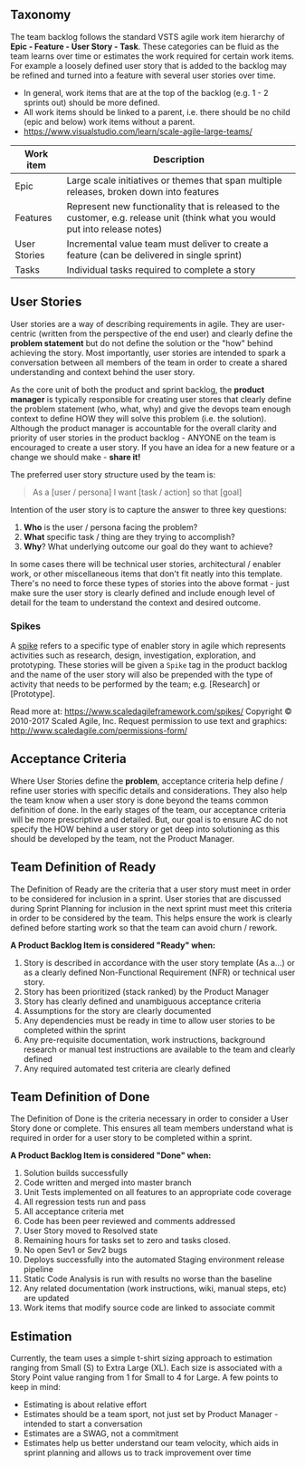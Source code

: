 ## Taxonomy
The team backlog follows the standard VSTS agile work item hierarchy of **Epic - Feature - User Story - Task**.  These categories can be fluid as the team learns over time or estimates the work required for certain work items.  For example a loosely defined user story that is added to the backlog may be refined and turned into a feature with several user stories over time.
- In general, work items that are at the top of the backlog (e.g. 1 - 2 sprints out) should be more defined.
- All work items should be linked to a parent, i.e. there should be no child (epic and below) work items without a parent.
- https://www.visualstudio.com/learn/scale-agile-large-teams/

|Work item|Description|
|---|---|
|Epic | Large scale initiatives or themes that span multiple releases, broken down into features|
|Features | Represent new functionality that is released to the customer, e.g. release unit (think what you would put into release notes)
|User Stories | Incremental value team must deliver to create a feature (can be delivered in single sprint)
|Tasks | Individual tasks required to complete a story|

## User Stories
User stories are a way of describing requirements in agile.  They are user-centric (written from the perspective of the end user) and clearly define the **problem statement** but do not define the solution or the "how" behind achieving the story.  Most importantly, user stories are intended to spark a conversation between all members of the team in order to create a shared understanding and context behind the user story.

As the core unit of both the product and sprint backlog, the **product manager** is typically responsible for creating user stores that clearly define the problem statement (who, what, why) and give the devops team enough context to define HOW they will solve this problem (i.e. the solution).  Although the product manager is accountable for the overall clarity and priority of user stories in the product backlog - ANYONE on the team is encouraged to create a user story.  If you have an idea for a new feature or a change we should make - **share it!**

The preferred user story structure used by the team is:

>As a [user / persona]
>I want [task / action]
>so that [goal]

Intention of the user story is to capture the answer to three key questions:
1. **Who** is the user / persona facing the problem?
2. **What** specific task / thing are they trying to accomplish?
3. **Why**? What underlying outcome our goal do they want to achieve?

In some cases there will be technical user stories, architectural / enabler work, or other miscellaneous items that don't fit neatly into this template.  There's no need to force these types of stories into the above format - just make sure the user story is clearly defined and include enough level of detail for the team to understand the context and desired outcome.

### Spikes
A [spike](https://www.scaledagileframework.com/spikes/) refers to a specific type of enabler story in agile which represents activities such as research, design, investigation, exploration, and prototyping.  These stories will be given a `Spike` tag in the product backlog and the name of the user story will also be prepended with the type of activity that needs to be performed by the team; e.g. [Research] or [Prototype].

Read more at: https://www.scaledagileframework.com/spikes/
Copyright © 2010-2017 Scaled Agile, Inc.
Request permission to use text and graphics: http://www.scaledagile.com/permissions-form/
## Acceptance Criteria
Where User Stories define the **problem**, acceptance criteria help define / refine user stories with specific details and considerations.  They also help the team know when a user story is done beyond the teams common definition of done.  In the early stages of the team, our acceptance criteria will be more prescriptive and detailed.  But, our goal is to ensure AC do not specify the HOW behind a user story or get deep into solutioning as this should be developed by the team, not the Product Manager.

## Team Definition of Ready
The Definition of Ready are the criteria that a user story must meet in order to be considered for inclusion in a sprint.  User stories that are discussed during Sprint Planning for inclusion in the next sprint must meet this criteria in order to be considered by the team.  This helps ensure the work is clearly defined before starting work so that the team can avoid churn / rework.

**A Product Backlog Item is considered "Ready" when:**
1. Story is described in accordance with the user story template (As a...) or as a clearly defined Non-Functional Requirement (NFR) or technical user story.
2. Story has been prioritized (stack ranked) by the Product Manager
3. Story has clearly defined and unambiguous acceptance criteria
4. Assumptions for the story are clearly documented
5. Any dependencies must be ready in time to allow user stories to be completed within the sprint
6. Any pre-requisite documentation, work instructions, background research or manual test instructions are available to the team and clearly defined
7. Any required automated test criteria are clearly defined

## Team Definition of Done
The Definition of Done is the criteria necessary in order to consider a User Story done or complete.  This ensures all team members understand what is required in order for a user story to be completed within a sprint.

**A Product Backlog Item is considered "Done" when:**
1. Solution builds successfully
2. Code written and merged into master branch 
3. Unit Tests implemented on all features to an appropriate code coverage 
4. All regression tests run and pass 
5. All acceptance criteria met 
6. Code has been peer reviewed and comments addressed
7. User Story moved to Resolved state 
8. Remaining hours for tasks set to zero and tasks closed. 
9. No open Sev1 or Sev2 bugs 
10. Deploys successfully into the automated Staging environment release pipeline
11. Static Code Analysis is run with results no worse than the baseline
12. Any related documentation (work instructions, wiki, manual steps, etc) are updated
13. Work items that modify source code are linked to associate commit

## Estimation
Currently, the team uses a simple t-shirt sizing approach to estimation ranging from Small (S) to Extra Large (XL).  Each size is associated with a Story Point value ranging from 1 for Small to 4 for Large.  A few points to keep in mind:
- Estimating is about relative effort
- Estimates should be a team sport, not just set by Product Manager - intended to start a conversation
- Estimates are a SWAG, not a commitment  
- Estimates help us better understand our team velocity, which aids in sprint planning and allows us to track improvement over time



